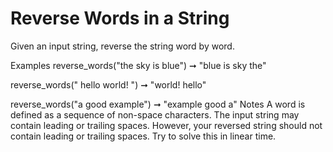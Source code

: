 # Reverse Words in a String

Given an input string, reverse the string word by word.

Examples
reverse_words("the sky is blue") ➞ "blue is sky the"

reverse_words(" hello world! ") ➞ "world! hello"

reverse_words("a good example") ➞ "example good a"
Notes
A word is defined as a sequence of non-space characters.
The input string may contain leading or trailing spaces. However, your reversed string should not contain leading or trailing spaces.
Try to solve this in linear time.
